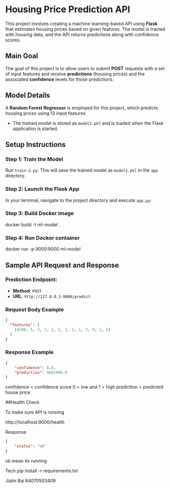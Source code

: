 # Housing Price Prediction API

This project involves creating a machine learning-based API using **Flask** that estimates housing prices based on given features. The model is trained with housing data, and the API returns predictions along with confidence scores.

## Main Goal

The goal of this project is to allow users to submit **POST** requests with a set of input features and receive **predictions** (housing prices) and the associated **confidence** levels for those predictions.

## Model Details

A **Random Forest Regressor** is employed for this project, which predicts housing prices using 13 input features.

- The trained model is stored as `model2.pkl` and is loaded when the Flask application is started.

## Setup Instructions

### Step 1: Train the Model
Run `train-2.py`. This will save the trained model as `model2.pkl` in the `app` directory.

### Step 2: Launch the Flask App
In your terminal, navigate to the project directory and execute `app.py`:

### Step 3: Build Docker image
docker build -t ml-model .

### Step 4: Run Docker container
docker run -p 9000:9000 ml-model

## Sample API Request and Response

### **Prediction Endpoint:**

- **Method**: `POST`
- **URL**: `http://127.0.0.1:9000/predict`

### **Request Body Example**

```json
{
  "features": [
    [8500, 5, 3, 2, 1, 1, 1, 1, 1, 2, 0, 1, 0]
  ]
}
```
### **Response Example**
```json
{
    "confidence": 0.0,
    "prediction": 9682680.0
}
```
confidence = confidence score 0 = low and 1 = high
prediction = predicted house price

##Health Check

To make sure API is running

http://localhost:9000/health

Response
```json
{
    "status": "ok"
}
```
ok mean its running

Tech
pip install -r requirements.txt

Jialin Bai 64070503409
